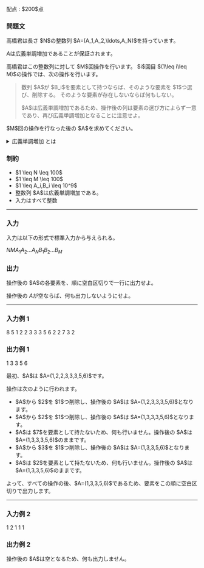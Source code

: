 
<div>

<span>

<span>

<p>
配点 : $200$点
</p>

<div>

<section>

### **問題文**

<p>
高橋君は長さ $N$の整数列 $A=(A_1,A_2,\ldots,A_N)$を持っています。

$A$は広義単調増加であることが保証されます。  
</p>

<p>
高橋君はこの整数列に対して $M$回操作を行います。
$i$回目 $(1\leq i\leq M)$の操作では、次の操作を行います。
</p>

<blockquote>

<p>
数列 $A$が $B_i$を要素として持つならば、そのような要素を $1$つ選び、削除する。
そのような要素が存在しないならば何もしない。
</p>

<p>
$A$は広義単調増加であるため、操作後の列は要素の選び方によらず一意であり、再び広義単調増加となることに注意せよ。
</p>

</blockquote>

<p>
$M$回の操作を行なった後の $A$を求めてください。
</p>

<details>

<summary>
広義単調増加 とは
</summary>
数列 $X=(X_1,X_2,\ldots,X_K)$が広義単調増加であるとは、
任意の $i$$(1\leq i\leq K-1)$について、
$X_i\leq X_{i+1}$をみたすことを指します。

</details>

</section>

</div>

<div>

<section>

### **制約**

<ul>

<li>
$1 \leq N \leq 100$
</li>

<li>
$1 \leq M \leq 100$
</li>

<li>
$1 \leq A_i,B_i \leq 10^9$
</li>

<li>
整数列 $A$は広義単調増加である。
</li>

<li>
入力はすべて整数
</li>

</ul>

</section>

</div>

---

<div>

<div>

<section>

### **入力**

<p>
入力は以下の形式で標準入力から与えられる。
</p>

<div>

$N$$M$$A_1$$A_2$$\ldots$$A_N$$B_1$$B_2$$\ldots$$B_M$
</div>

</section>

</div>

<div>

<section>

### **出力**

<p>
操作後の $A$の各要素を、順に空白区切りで一行に出力せよ。

操作後の $A$が空ならば、何も出力しないようにせよ。  
</p>

</section>

</div>

</div>

---

<div>

<section>

### **入力例 1**

<div>

8 5
1 2 2 3 3 3 5 6
2 2 7 3 2

</div>

</section>

</div>

<div>

<section>

### **出力例 1**

<div>

1 3 3 5 6

</div>

<p>
最初、$A$は $A=(1,2,2,3,3,3,5,6)$です。

操作は次のように行われます。
</p>

<ul>

<li>
$A$から $2$を $1$つ削除し、操作後の $A$は $A=(1,2,3,3,3,5,6)$となります。
</li>

<li>
$A$から $2$を $1$つ削除し、操作後の $A$は $A=(1,3,3,3,5,6)$となります。
</li>

<li>
$A$は $7$を要素として持たないため、何も行いません。操作後の $A$は $A=(1,3,3,3,5,6)$のままです。
</li>

<li>
$A$から $3$を $1$つ削除し、操作後の $A$は $A=(1,3,3,5,6)$となります。
</li>

<li>
$A$は $2$を要素として持たないため、何も行いません。操作後の $A$は $A=(1,3,3,5,6)$のままです。
</li>

</ul>

<p>
よって、すべての操作の後、$A=(1,3,3,5,6)$であるため、要素をこの順に空白区切りで出力します。 
</p>

</section>

</div>

---

<div>

<section>

### **入力例 2**

<div>

1 2
1
1 1

</div>

</section>

</div>

<div>

<section>

### **出力例 2**

<div>


</div>

<p>
操作後の $A$は空となるため、何も出力しません。
</p>

</section>

</div>

</span>

</span>

</div>
